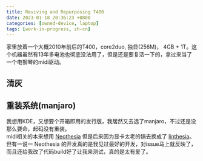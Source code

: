 ```yaml
---
title: Reviving and Repurposing T400
date: 2023-01-18 20:36:23 +0800
categories: [owned-device, laptop]
tags: [work-in-progress, zh-cn]
---
```


家里放着一个大概2010年前后的T400，core2duo, 独显(256M)， 4GB + 1T。这个机器虽然有13年多电池也彻底没法用了，但是还是要复活一下的，拿过来当了一个电钢琴的midi驱动。

## 清灰

## 重装系统(manjaro)

我想用KDE，又想要个开箱即用的发行版，我居然又去选了manjaro，不过还是没那么要命，起码没有重装。  
midi相关的本来想用 [Neothesia](https://github.com/PolyMeilex/Neothesia) 但是后来因为显卡太老的锅去换成了 [linthesia](https://github.com/linthesia/linthesia)。但有一说一 Neothesia 的开发真的是我见过最好的开发，对issue马上就反映了，而且还给我改了代码build好了让我来测试，真的是太有爱了。
